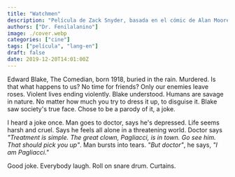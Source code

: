 ```yaml
---
title: "Watchmen"
description: "Película de Zack Snyder, basada en el cómic de Alan Moore que no he leído."
authors: ["Dr. Fenilalanino"]
image: ./cover.webp
categories: ["cine"]
tags: ["película", "lang-en"]
draft: false
date: 2019-12-20T14:01:00Z
---
```


Edward Blake, The Comedian, born 1918, buried in the rain. Murdered. Is that what happens to us? No time for friends? Only our enemies leave roses. Violent lives ending violently. Blake understood. Humans are savage in nature. No matter how much you try to dress it up, to disguise it. Blake saw society's true face. Chose to be a parody of it, a joke.

I heard a joke once. Man goes to doctor, says he's depressed. Life seems harsh and cruel. Says he feels all alone in a threatening world. Doctor says *"Treatment is simple. The great clown, Pagliacci, is in town. Go see him. That should pick you up"*. Man bursts into tears. *"But doctor"*, he says, *"I am Pagliacci."*

Good joke. Everybody laugh. Roll on snare drum. Curtains.
